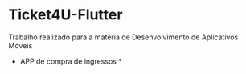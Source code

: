 # Ticket4U-Flutter
Trabalho realizado para a matéria de Desenvolvimento de Aplicativos Móveis
* APP de compra de ingressos *
